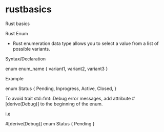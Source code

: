 # rustbasics
Rust basics

Rust Enum
- Rust enumeration data type allows you to select a value from a list of possible variants.

Syntax/Declaration

enum enum_name {
    variant1,
    variant2,
    variant3
}

Example

enum Status {
    Pending,
    Inprogress,
    Active,
    Closed,
}

To avoid trait std::fmt::Debug error messages, add attribute #[derive(Debug)] to the beginning of the enum.

i.e

#[derive(Debug)]
enum Status {
    Pending
}

